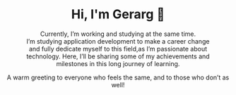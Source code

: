 <h1 align = "center">Hi, I'm Gerarg 👋</h1>
<div align = "center">Currently, I’m working and studying at the same time.<br>
I’m studying application development to make a career change<br>
and fully dedicate myself to this field,as I’m passionate about<br>
technology. Here, I’ll be sharing some of my achievements and<br> 
milestones in this long journey of learning.
<blockquote></blockquote>
A warm greeting to everyone who feels the same, and to those who don’t as well!</div>
<!--
**Gerarcito/Gerarcito** is a ✨ _special_ ✨ repository because its `README.md` (this file) appears on your GitHub profile.

Here are some ideas to get you started:

- 🔭 I’m currently working on ...
- 🌱 I’m currently learning ...
- 👯 I’m looking to collaborate on ...
- 🤔 I’m looking for help with ...
- 💬 Ask me about ...
- 📫 How to reach me: ...
- 😄 Pronouns: ...
- ⚡ Fun fact: ...
-->
